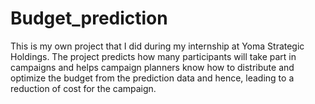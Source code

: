 # Budget_prediction
This is my own project that I did during my internship at Yoma Strategic Holdings. The project predicts how many participants will take part in campaigns and helps campaign planners know how to distribute and optimize the budget from the prediction data and hence, leading to a reduction of cost for the campaign.
